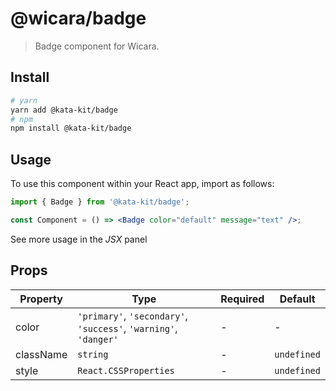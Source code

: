 # @wicara/badge

> Badge component for Wicara.

## Install

```sh
# yarn
yarn add @kata-kit/badge
# npm
npm install @kata-kit/badge
```

## Usage

To use this component within your React app, import as follows:

```jsx
import { Badge } from '@kata-kit/badge';

const Component = () => <Badge color="default" message="text" />;
```

See more usage in the _JSX_ panel

## Props

| Property  | Type                                                             | Required | Default     |
| --------- | ---------------------------------------------------------------- | -------- | ----------- |
| color     | `'primary'`, `'secondary'`, `'success'`, `'warning'`, `'danger'` | -        | -           |
| className | `string`                                                         | -        | `undefined` |
| style     | `React.CSSProperties`                                            | -        | `undefined` |
